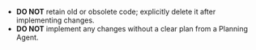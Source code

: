 - **DO NOT** retain old or obsolete code; explicitly delete it after implementing changes.
- **DO NOT** implement any changes without a clear plan from a Planning Agent. 